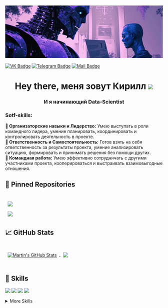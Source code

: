 [![Kirill's GitHub Banner](./assets/label.png)](https://vk.com/sugarrr.daddy)

[![VK Badge](https://img.shields.io/badge/VK-Profile-informational?style=flat&logo=twitter&logoColor=white&color=5d417a)](https://vk.com/sugarrr.daddy)
[![Telegram Badge](https://img.shields.io/badge/Telegram-Profile-informational?style=flat&logo=Telegram&logoColor=white&color=5d417a)](https://t.me/kama8ullet)
[![Mail Badge](https://img.shields.io/badge/Mail.ru-Profile-informational?style=flat&logo=Mail.ru&logoColor=white&color=5d417a)](mailto:kirill_vixrov@mail.ru")


<h1 align="center">Hey there, меня зовут Кирилл</a>
<img src="https://github.com/blackcater/blackcater/raw/main/images/Hi.gif" height="32"/></h1>
<h3 align="center">И я начинающий Data-Scientist</h3>

<h3 align="left">Sotf-skills:</h3>

**:1st_place_medal: Организаторские навыки и Лидерство:** Умею выступать в роли командного лидера, умение планировать, координировать и контролировать деятельность в проекте. <br>
**:moyai: Ответственность и Самостоятельность:** Готов взять на себя ответственность за результаты проекта, умение анализировать ситуацию, формировать и принимать решения без помощи других. <br>
**:two_men_holding_hands: Командная работа:** Умею эффективно сотрудничать с другими участниками проекта, кооперироваться и выстраивать взаимовыгодные отношения.

## 📌 Pinned Repositories

<br>

<a href="https://github.com/kama8ullet/Yandex/">
  <img align="center" style="margin:0.5rem" src="https://github-readme-stats.vercel.app/api/pin/?username=kama8ullet&repo=Yandex&title_color=ffffff&text_color=c9cacc&icon_color=5d417a&bg_color=0a0e12" />
</a>

<br>

<a href="https://github.com/kama8ullet/Autoservice">
  <img align="center" style="margin:0.5rem" src="https://github-readme-stats.vercel.app/api/pin/?username=kama8ullet&repo=Autoservice&title_color=ffffff&text_color=c9cacc&icon_color=5d417a&bg_color=0a0e12" />
</a>


<br>

## &#x1f4c8; GitHub Stats

<br>

<a href="https://github.com/kama8ullet">
  <img align="center" style="margin:0.5rem" src="https://github-readme-stats.vercel.app/api?username=kama8ullet&show_icons=true&line_height=27&title_color=ffffff&text_color=c9cacc&icon_color=5d417a&bg_color=0a0e12" alt="Martin's GitHub Stats" />
</a>

<a href="https://github.com/kama8ullet">
  <img align="center" style="margin:0.5rem" src="https://github-readme-stats.vercel.app/api/top-langs/?username=kama8ullet&layout=demo&title_color=ffffff&text_color=c9cacc&icon_color=5d417a&bg_color=0a0e12" />
</a>

<br>
<br>

## 💼 Skills

![](https://img.shields.io/badge/Code-Python-informational?style=flat&logo=Python&logoColor=white&color=5d417a)
![](https://img.shields.io/badge/Code-TSQL-informational?style=flat&logo=MicrosoftSQLServer&logoColor=white&color=5d417a)
![](https://img.shields.io/badge/Code-CSharp-informational?style=flat&logo=c-sharp&logoColor=white&color=5d417a)
![](https://img.shields.io/badge/Code-.NET-informational?style=flat&logo=.net&logoColor=white&color=5d417a)


<details>
<summary>More Skills</summary>
<br>

![](https://img.shields.io/badge/Data-Pandas-informational?style=flat&logo=pandas&logoColor=white&color=5d417a)
![](https://img.shields.io/badge/Data-NumPy-informational?style=flat&logo=NumPy&logoColor=white&color=5d417a)
![](https://img.shields.io/badge/Data-PySpark-informational?style=flat&logo=PySpark&logoColor=white&color=5d417a)

<br>
  
![](https://img.shields.io/badge/Tools-Scikitlearn-informational?style=flat&logo=scikitlearn&logoColor=white&color=5d417a)
![](https://img.shields.io/badge/Tools-TensorFlow-informational?style=flat&logo=TensorFlow&logoColor=white&color=5d417a)
![](https://img.shields.io/badge/Tools-Keras-informational?style=flat&logo=Keras&logoColor=white&color=5d417a)
![](https://img.shields.io/badge/Tools-PyTorch-informational?style=flat&logo=PyTorch&logoColor=white&color=5d417a)

<br>

![](https://img.shields.io/badge/Visual-Matplotlib-informational?style=flat&logo=Matplotlib&logoColor=white&color=5d417a)
![](https://img.shields.io/badge/Visual-Seaborn-informational?style=flat&logo=Seaborn&logoColor=white&color=5d417a)

</details>
